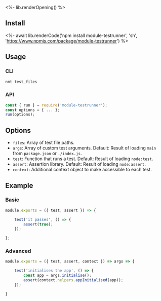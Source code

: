 <%- lib.renderOpening() %>

## Install

<%- await lib.renderCode('npm install module-testrunner', 'sh', 'https://www.npmjs.com/package/module-testrunner') %>

## Usage

### CLI

```js
nmt test_files
```

### API

```js
const { run } = require('module-testrunner');
const options = { ... };
run(options);
```

## Options

- `files`: Array of test file paths.
- `args`: Array of custom test arguments. Default: Result of loading `main` from `package.json` or `./index.js`.
- `test`: Function that runs a test. Default: Result of loading `node:test`.
- `assert`: Assertion library. Default: Result of loading `node:assert`.
- `context`: Additional context object to make accessible to each test.

## Example

### Basic

```js
module.exports = ({ test, assert }) => {

    test('it passes', () => {
        assert(true);
    });

};
```

### Advanced

```js
module.exports = ({ test, assert, context }) => args => {

    test('initialises the app', () => {
        const app = args.initialise();
        assert(context.helpers.appInitialised(app));
    });

}
```

